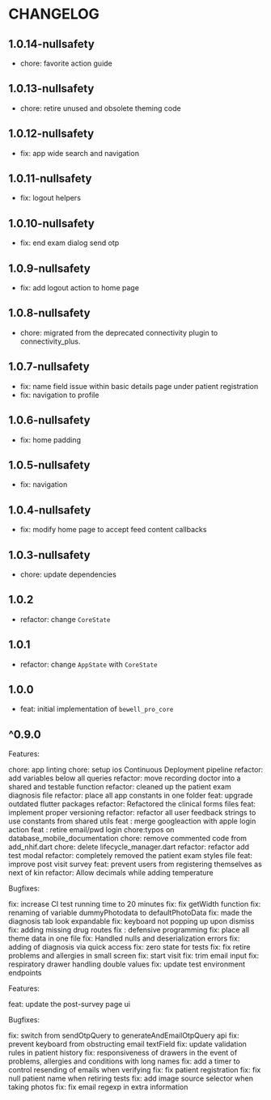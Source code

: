 # CHANGELOG

## 1.0.14-nullsafety

- chore: favorite action guide 
## 1.0.13-nullsafety

- chore: retire unused and obsolete theming code 
## 1.0.12-nullsafety

- fix: app wide search and navigation 
## 1.0.11-nullsafety

- fix: logout helpers

## 1.0.10-nullsafety

- fix: end exam dialog send otp

## 1.0.9-nullsafety

- fix: add logout action to home page

## 1.0.8-nullsafety

- chore: migrated from the deprecated connectivity plugin to connectivity_plus.

## 1.0.7-nullsafety

- fix: name field issue within basic details page under patient registration
- fix: navigation to profile

## 1.0.6-nullsafety

- fix: home padding

## 1.0.5-nullsafety

- fix: navigation

## 1.0.4-nullsafety

- fix: modify home page to accept feed content callbacks

## 1.0.3-nullsafety

- chore: update dependencies

## 1.0.2

- refactor: change `CoreState`

## 1.0.1

- refactor: change `AppState` with `CoreState`

## 1.0.0

- feat: initial implementation of `bewell_pro_core`

## ^0.9.0

Features:

chore: app linting
chore: setup ios Continuous Deployment pipeline
refactor: add variables below all queries
refactor: move recording doctor into a shared and testable function
refactor: cleaned up the patient exam diagnosis file
refactor: place all app constants in one folder
feat: upgrade outdated flutter packages
refactor: Refactored the clinical forms files
feat: implement proper versioning
refactor: refactor all user feedback strings to use constants from shared utils
feat : merge googleaction with apple login action
feat : retire email/pwd login
chore:typos on database_mobile_documentation
chore: remove commented code from add_nhif.dart
chore: delete lifecycle_manager.dart
refactor: refactor add test modal
refactor: completely removed the patient exam styles file
feat: improve post visit survey
feat: prevent users from registering themselves as next of kin
refactor: Allow decimals while adding temperature

Bugfixes:

fix: increase CI test running time to 20 minutes
fix: fix getWidth function
fix: renaming of variable dummyPhotodata to defaultPhotoData
fix: made the diagnosis tab look expandable
fix: keyboard not popping up upon dismiss
fix: adding missing drug routes
fix : defensive programming
fix: place all theme data in one file
fix: Handled nulls and deserialization errors
fix: adding of diagnosis via quick access
fix: zero state for tests
fix: fix retire problems and allergies in small screen
fix: start visit
fix: trim email input
fix: respiratory drawer handling double values
fix: update test environment endpoints

Features:

feat: update the post-survey page ui

Bugfixes:

fix: switch from sendOtpQuery to generateAndEmailOtpQuery api
fix: prevent keyboard from obstructing email textField
fix: update validation rules in patient history
fix: responsiveness of drawers in the event of problems, allergies and conditions with long names
fix: add a timer to control resending of emails when verifying
fix: fix patient registration
fix: fix null patient name when retiring tests
fix: add image source selector when taking photos
fix: fix email regexp in extra information
